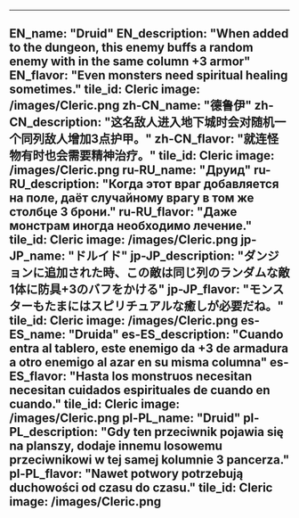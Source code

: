 ---

EN_name: "Druid"
EN_description: "When added to the dungeon, this enemy buffs a random enemy with in the same column +3 armor"
EN_flavor: "Even monsters need spiritual healing sometimes."
tile_id: Cleric
image: /images/Cleric.png
zh-CN_name: "德鲁伊"
zh-CN_description: "这名敌人进入地下城时会对随机一个同列敌人增加3点护甲。"
zh-CN_flavor: "就连怪物有时也会需要精神治疗。"
tile_id: Cleric
image: /images/Cleric.png
ru-RU_name: "Друид"
ru-RU_description: "Когда этот враг добавляется на поле, даёт случайному врагу в том же столбце 3 брони."
ru-RU_flavor: "Даже монстрам иногда необходимо лечение."
tile_id: Cleric
image: /images/Cleric.png
jp-JP_name: "ドルイド"
jp-JP_description: "ダンジョンに追加された時、この敵は同じ列のランダムな敵1体に防具+3のバフをかける"
jp-JP_flavor: "モンスターもたまにはスピリチュアルな癒しが必要だね。"
tile_id: Cleric
image: /images/Cleric.png
es-ES_name: "Druida"
es-ES_description: "Cuando entra al tablero, este enemigo da +3 de armadura a otro enemigo al azar en su misma columna"
es-ES_flavor: "Hasta los monstruos necesitan necesitan cuidados espirituales de cuando en cuando."
tile_id: Cleric
image: /images/Cleric.png
pl-PL_name: "Druid"
pl-PL_description: "Gdy ten przeciwnik pojawia się na planszy, dodaje innemu losowemu przeciwnikowi w tej samej kolumnie 3 pancerza."
pl-PL_flavor: "Nawet potwory potrzebują duchowości od czasu do czasu."
tile_id: Cleric
image: /images/Cleric.png
---